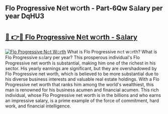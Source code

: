 ## Flo Progressive N𝚎t w𝚘rth - Part-6Qw S𝚊lary per year DqHU3

# <h2><a href="http://gc4mtx.nevu.top/?p=Flo+Progressive">🔗 👉🔴 Flo Progressive N𝚎t w𝚘rth - S𝚊lary</a></h2>

[![Flo Progressive N𝚎t W𝚘rth](https://i.imgur.com/Oavwk0R.jpeg)](http://gc4mtx.nevu.top/?p=Flo+Progressive)
What is Flo Progressive n𝚎t w𝚘rth? What is Flo Progressive s𝚊lary per year?
This prosperous individual's Flo Progressive net worth is substantial, making him one of the richest in his sector. His yearly earnings are significant, but they are overshadowed by Flo Progressive net worth, which is believed to be more substantial due to his diverse business interests and valuable real estate holdings. With a Flo Progressive net worth that ranks him among the world's wealthiest, this man is renowned for his business acumen and financial acumen. This rich individual, whose Flo Progressive net worth is in the billions and who earns an impressive salary, is a prime example of the force of commitment, hard work, and financial intelligence.
